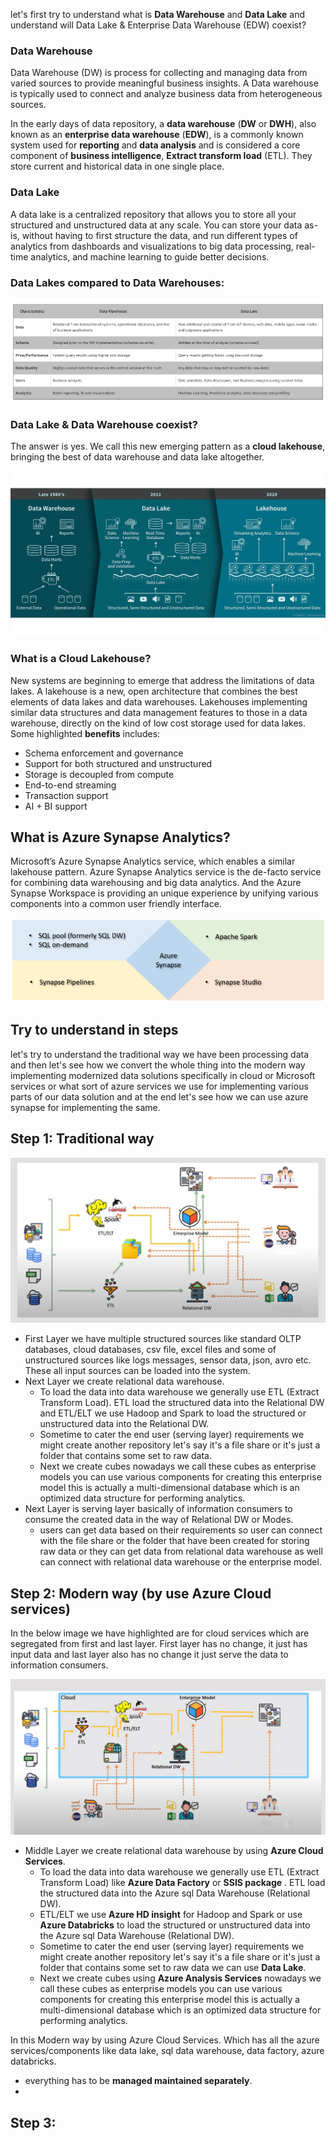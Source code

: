 
let's first try to understand what is **Data Warehouse** and **Data Lake** and understand will Data Lake & Enterprise Data Warehouse (EDW) coexist?

### Data Warehouse
Data Warehouse (DW) is process for collecting and managing data from varied sources to provide meaningful business insights. A Data warehouse is typically used to connect and analyze business data from heterogeneous sources.

In the early days of data repository, a **data warehouse** (**DW** or **DWH**), also known as an **enterprise data  warehouse** (**EDW**), is a commonly known system used for **reporting** and **data analysis** and is considered a core component of **business intelligence**, **Extract transform load** (ETL). They store current and historical data in one single place.

### Data Lake
A data lake is a centralized repository that allows you to store all your structured and unstructured data at any scale. You can store your data as-is, without having to first structure the data, and run different types of analytics from dashboards and visualizations to big data processing, real-time analytics, and machine learning to guide better decisions.

### Data Lakes compared to Data Warehouses:

![DLDW](https://github.com/gurditsingh/blog/blob/gh-pages/_screenshots/DataLake_DataWarehouse.jpg?raw=true)

### Data Lake & Data Warehouse coexist?
The answer is yes. We call this new emerging pattern as a **cloud lakehouse**, bringing the best of data warehouse and data lake altogether.

![lakehouse](https://github.com/gurditsingh/blog/blob/gh-pages/_screenshots/data-lakehouse.png?raw=true)

### What is a Cloud Lakehouse?
New systems are beginning to emerge that address the limitations of data lakes. A lakehouse is a new, open architecture that combines the best elements of data lakes and data warehouses. Lakehouses implementing similar data structures and data management features to those in a data warehouse, directly on the kind of low cost storage used for data lakes. Some highlighted **benefits** includes:

 - Schema enforcement and governance
 - Support for both structured and unstructured
 - Storage is decoupled from compute
 - End-to-end streaming
 - Transaction support
 - AI + BI support

## What is Azure Synapse Analytics?

Microsoft’s Azure Synapse Analytics service, which enables a similar lakehouse pattern. Azure Synapse Analytics service is the de-facto service for combining data warehousing and big data analytics. And the Azure Synapse Workspace is providing an unique experience by unifying various components into a common user friendly interface.

![synapse](https://github.com/gurditsingh/blog/blob/gh-pages/_screenshots/azure-synapse.png?raw=true)

## Try to understand in steps
let's try to understand the traditional way we have been processing data and then let's see how we convert the whole thing into the modern way implementing modernized data solutions specifically in cloud or Microsoft services or what sort of azure services we use for implementing various parts of our data solution and at the end let's see how we can use azure synapse for implementing the same.

## Step 1: Traditional way

![DW](https://github.com/gurditsingh/blog/blob/gh-pages/_screenshots/old-way-DWH.jpg?raw=true)

 - First Layer we have multiple structured sources like standard OLTP databases, cloud databases, csv file, excel files and some of unstructured sources like logs messages, sensor data, json, avro etc. These all input sources can be loaded into the system.
 - Next Layer we create relational data warehouse. 
	 - To load the data into data warehouse we generally use ETL (Extract Transform Load). ETL load the structured data into the Relational DW and ETL/ELT we use Hadoop and Spark to load the structured or unstructured data into the Relational DW.
	 - Sometime to cater the end user (serving layer) requirements we might create another repository let's say it's a file share or it's just a folder that contains some set to raw data.
	 - Next we create cubes nowadays we call these cubes as enterprise models you can use various components for creating this enterprise model this is actually a multi-dimensional database which is an optimized data structure for performing analytics.
- Next Layer is serving layer basically of information consumers to consume the created data in the way of Relational DW or Modes.
	- users can get data based on their requirements so user can connect with the file share or the folder that have been created for storing raw data or they can get data from relational data warehouse as well can connect with relational data warehouse or the enterprise  model.


## Step 2: Modern way (by use Azure Cloud services)
In the below image we have highlighted are for cloud services which are segregated from first and last layer. First layer has no change, it just has input data and last layer also has no change it just serve the data to information consumers.

![DW](https://github.com/gurditsingh/blog/blob/gh-pages/_screenshots/new-cloud-way-DWH.jpg?raw=true)

 - Middle Layer we create relational data warehouse by using **Azure Cloud Services**.
	 -  To load the data into data warehouse we generally use ETL (Extract Transform Load) like **Azure Data Factory** or **SSIS package** . ETL load the structured data into the Azure sql Data Warehouse (Relational DW).
	 -  ETL/ELT we use **Azure HD insight** for Hadoop and Spark or use **Azure Databricks** to load the structured or unstructured data into the  Azure sql Data Warehouse (Relational DW).
	 - Sometime to cater the end user (serving layer) requirements we might create another repository let's say it's a file share or it's just a folder that contains some set to raw data we can use **Data Lake**.
	 - Next we create cubes using **Azure Analysis Services** nowadays we call these cubes as enterprise models you can use various components for creating this enterprise model this is actually a multi-dimensional database which is an optimized data structure for performing analytics.

In this Modern way by using Azure Cloud Services. Which has all the azure services/components like data lake, sql data warehouse, data factory, azure databricks.
 - everything has to be **managed maintained separately**.
 - 


## Step 3: 

<!--stackedit_data:
eyJoaXN0b3J5IjpbLTc5MTgwMjk5MywtMzk2NzE3Mjg2LDY4NT
UzMDc5MSw3MTUzMDI3NTIsMTg3NDc5MTM0MiwtOTg0MjEzMzE3
LDE2MzAzMjg4NTMsLTE1OTUyOTE1NiwtMTIyNjI4MDg4NywtMT
Q2OTUxMjAwOCwtMTY5NTUxMDY5NSwzMDM3ODMyNjEsMTQ1Mzg5
NjAxMiwtMjA1Mzc1NDYyNywtMjA5NjIzODk4LC04MDQ1NTkxMT
YsNTk4NTgwOTE2LC02MDMyMDQ5NDMsMzA5MTk0MDIzLDk2OTI2
Njc0NF19
-->